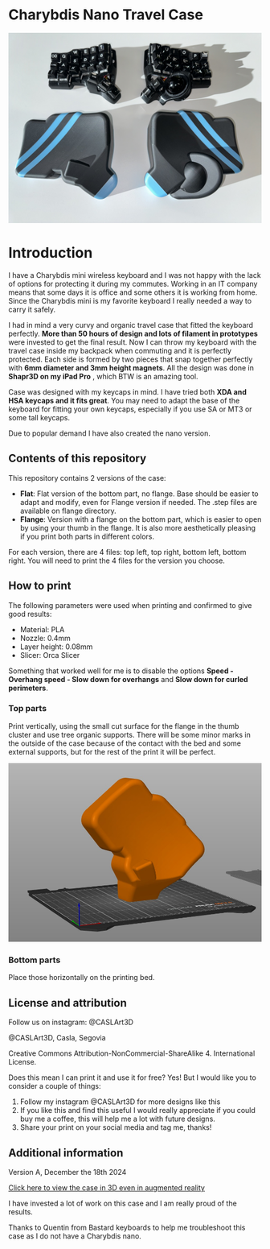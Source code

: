 # Charybdis Nano Travel Case

![main pic](pics/2.jpeg)

# Introduction

I have a Charybdis mini wireless keyboard and I was not happy with the lack of options for protecting it during my commutes. 
Working in an IT company means that some days it is office and some others it is working from home. 
Since the Charybdis mini is my favorite keyboard I really needed a way to carry it safely.

I had in mind a very curvy and organic travel case that fitted the keyboard perfectly. 
**More than 50 hours of design and lots of filament in prototypes** were invested to get the final result. 
Now I can throw my keyboard with the travel case inside my backpack when commuting and it is perfectly protected. 
Each side is formed by two pieces that snap together perfectly with **6mm diameter and 3mm height magnets**. 
All the design was done in **Shapr3D on my iPad Pro** , which BTW is an amazing tool.

Case was designed with my keycaps in mind. I have tried both **XDA and HSA keycaps and it fits great**. 
You may need to adapt the base of the keyboard for fitting your own keycaps, especially if you use SA or MT3 or some tall keycaps.

Due to popular demand I have also created the nano version.

## Contents of this repository

This repository contains 2 versions of the case:

- **Flat**: Flat version of the bottom part, no flange. Base should be easier to adapt and modify, even for Flange version if needed. The .step files are available on flange directory.
- **Flange**: Version with a flange on the bottom part, which is easier to open by using your thumb in the flange. It is also more aesthetically pleasing if you print both parts in different colors. 

For each version, there are 4 files: top left, top right, bottom left, bottom right. You will need to print the 4 files for the version you choose.

## How to print

The following parameters were used when printing and confirmed to give good results:

- Material: PLA
- Nozzle: 0.4mm
- Layer height: 0.08mm
- Slicer: Orca Slicer

Something that worked well for me is to disable the options **Speed - Overhang speed - Slow down for overhangs** and **Slow down for curled perimeters**.

### Top parts

Print vertically, using the small cut surface for the flange in the thumb cluster and use tree organic supports.
There will be some minor marks in the outside of the case because of the contact with the bed and some external supports, but for the rest of the print it will be perfect.

![top orientation](pics/5.jpg)

### Bottom parts

Place those horizontally on the printing bed.

## License and attribution

Follow us on instagram: @CASLArt3D

@CASLArt3D, Casla, Segovia

Creative Commons Attribution-NonCommercial-ShareAlike 4.
International License.

Does this mean I can print it and use it for free? 
Yes! But I would like you to consider a couple of things:

1. Follow my instagram @CASLArt3D for more designs like this
1. If you like this and find this useful I would really appreciate if you could buy me a coffee, this will help me a lot with future designs.
1. Share your print on your social media and tag me, thanks!

## Additional information

Version A, December the 18th 2024

[Click here to view the case in 3D even in augmented reality](https://collaborate.shapr3d.com/v/M9hOezR5TNaR3RBjyHR-G)

I have invested a lot of work on this case and I am really proud of the results.

Thanks to Quentin from Bastard keyboards to help me troubleshoot this case as I do not have a Charybdis nano.

